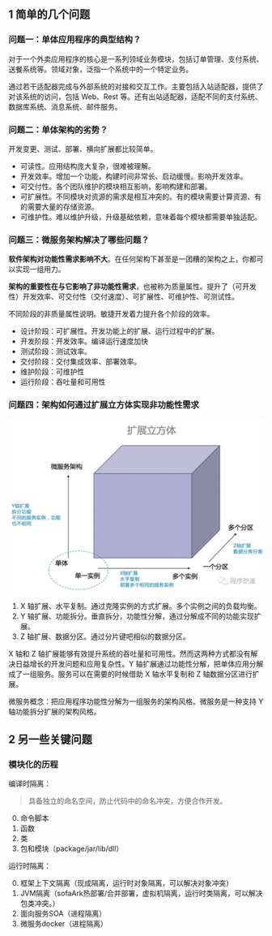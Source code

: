 ## 1 简单的几个问题

### 问题一：单体应用程序的典型结构？

对于一个外卖应用程序的核心是一系列领域业务模块，包括订单管理、支付系统、送餐系统等。领域对象，泛指一个系统中的一个特定业务。

通过若干适配器完成与外部系统的对接和交互工作。主要包括入站适配器，提供了对该系统的访问，包括 Web、Rest 等。还有出站适配器，适配不同的支付系统、数据库系统、消息系统、邮件服务。

### 问题二：单体架构的劣势？

开发变更、测试、部署、横向扩展都比较简单。

- 可读性。应用结构庞大复杂，很难被理解。
- 开发效率。增加一个功能，构建时间非常长、启动缓慢。影响开发效率。
- 可交付性。各个团队维护的模块相互影响，影响构建和部署。
- 可扩展性。不同模块对资源的需求是相互冲突的。有的模块需要计算资源、有的需要大量的存储资源。
- 可维护性。难以维护升级，升级基础依赖，意味着每个模块都需要单独适配。

### 问题三：微服务架构解决了哪些问题？

**软件架构对功能性需求影响不大**。在任何架构下甚至是一团糟的架构之上，你都可以实现一组用力。

**架构的重要性在与它影响了非功能性需求**，也被称为质量属性。提升了（可开发性）开发效率、可交付性（交付速度）、可扩展性、可维护性、可测试性。

不同阶段的非质量属性说明。敏捷开发着力提升各个阶段的效率。

- 设计阶段：可扩展性。开发功能上的扩展、运行过程中的扩展。
- 开发阶段：开发效率。编译运行速度加快
- 测试阶段：测试效率。
- 交付阶段：交付集成效率、部署效率。
- 维护阶段：可维护性
- 运行阶段：吞吐量和可用性

### 问题四：架构如何通过扩展立方体实现非功能性需求

![](image/2024-02-01-22-14-48.png)

1. X 轴扩展、水平复制。通过克隆实例的方式扩展。多个实例之间的负载均衡。
2. Y 轴扩展、功能拆分。垂直拆分，功能性分解，通过分解成不同的功能实现扩展。
3. Z 轴扩展、数据分区。通过分片键吧相似的数据分区。

X 轴和 Z 轴扩展能够有效提升系统的吞吐量和可用性。然而这两种方式都没有解决日益增长的开发问题和应用复杂性。Y 轴扩展通过功能性分解，把单体应用分解成了一组服务。服务可以在需要的时候借助 X 轴水平复制和 Z 轴数据分区进行扩展。

微服务概念：把应用程序功能性分解为一组服务的架构风格。微服务是一种支持 Y 轴功能拆分扩展的架构风格。


## 2 另一些关键问题

### 模块化的历程

 编译时隔离：
> 具备独立的命名空间，防止代码中的命名冲突，方便合作开发。

0. 命令脚本
1. 函数
2. 类
3. 包和模块（package/jar/lib/dll）

运行时隔离：

0. 框架上下文隔离（现成隔离，运行时对象隔离，可以解决对象冲突）
1. JVM隔离（sofaArk热部署/合并部署，虚拟机隔离，运行时类隔离，可以解决包类冲突。）
2. 面向服务SOA（进程隔离）
3. 微服务docker（进程隔离）